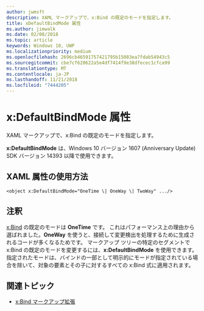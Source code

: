 ```yaml
---
author: jwmsft
description: XAML マークアップで、x:Bind の既定のモードを指定します。
title: xDefaultBindMode 属性
ms.author: jimwalk
ms.date: 02/08/2018
ms.topic: article
keywords: Windows 10, UWP
ms.localizationpriority: medium
ms.openlocfilehash: 2696cb46591757421795b15083ea7fdab54943c5
ms.sourcegitcommit: cbe7cf620622a5e4df7414f9e38dfecec1cfca99
ms.translationtype: MT
ms.contentlocale: ja-JP
ms.lasthandoff: 11/21/2018
ms.locfileid: "7444205"
---
```

# <a name="xdefaultbindmode-attribute"></a>x:DefaultBindMode 属性

XAML マークアップで、x:Bind の既定のモードを指定します。

**x:DefaultBindMode** は、Windows 10 バージョン 1607 (Anniversary Update) SDK バージョン 14393 以降で使用できます。

## <a name="xaml-attribute-usage"></a>XAML 属性の使用方法

``` syntax
<object x:DefaultBindMode="OneTime \| OneWay \| TwoWay" .../>
```

## <a name="remarks"></a>注釈

[x:Bind](x-bind-markup-extension.md) の既定のモードは **OneTime** です。 これはパフォーマンス上の理由から選ばれました。**OneWay** を使うと、接続して変更検出を処理するために生成されるコードが多くなるためです。 マークアップ ツリーの特定のセグメントで x:Bind の既定のモードを変更するには、**x:DefaultBindMode** を使用できます。 指定されたモードは、バインドの一部として明示的にモードが指定されている場合を除いて、対象の要素とその子に対するすべての x:Bind 式に適用されます。

## <a name="related-topics"></a>関連トピック

* [x:Bind マークアップ拡張](x-bind-markup-extension.md)
